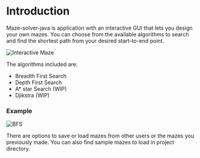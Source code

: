 # Introduction

Maze-solver-java is application with an interactive GUI that lets you design your own mazes. You can choose from the available algorithms to search and find the shortest path from your desired start-to-end point.


![Interactive Maze](https://media.giphy.com/media/mrxLQ1QGOIKJGgUyQG/giphy.gif)


The algorithms included are:

* Breadth First Search
* Depth First Search
* A* star Search (WIP)
* Djikstra (WIP)
  
### Example 
![BFS](https://media.giphy.com/media/wnpL2WnXoXGF4UyPKL/giphy.gif)

There are options to save or load mazes from other users or the mazes you previously made. You can also find sample mazes to load in project directory.



